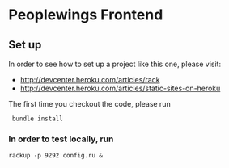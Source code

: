 # Peoplewings Frontend

## Set up

In order to see how to set up a project like this one, please visit:
- http://devcenter.heroku.com/articles/rack
- http://devcenter.heroku.com/articles/static-sites-on-heroku

The first time you checkout the code, please run

	 bundle install
	 
### In order to test locally, run

	rackup -p 9292 config.ru &
